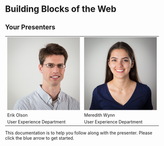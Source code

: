 # Building Blocks of the Web

## Your Presenters
|||
| ----------- | ----------- |
|![Erik Olson](introduction/images/eolson.jpg)|![Meredith Wynn](introduction/images/mlwynn.jpg)|
|Erik Olson|Meredith Wynn|
|User Experience Department|User Experience Department|

This documentation is to help you follow along with the presenter. Please click the blue arrow to get started. 